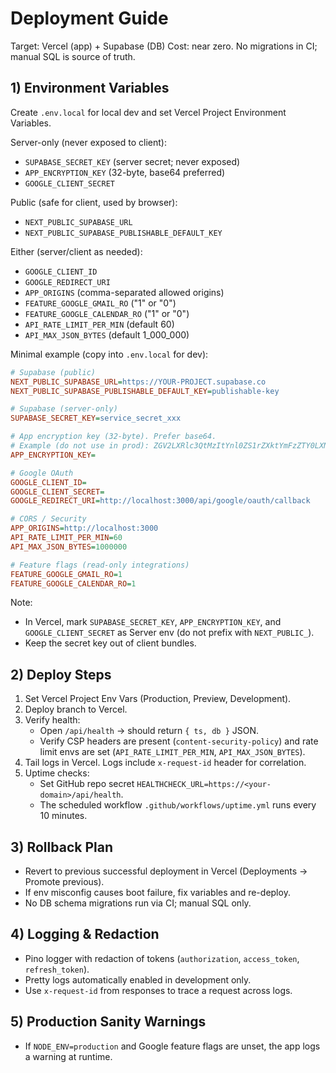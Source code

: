 # Deployment Guide

Target: Vercel (app) + Supabase (DB)
Cost: near zero. No migrations in CI; manual SQL is source of truth.

## 1) Environment Variables

Create `.env.local` for local dev and set Vercel Project Environment Variables.

Server-only (never exposed to client):

- `SUPABASE_SECRET_KEY` (server secret; never exposed)
- `APP_ENCRYPTION_KEY` (32-byte, base64 preferred)
- `GOOGLE_CLIENT_SECRET`

Public (safe for client, used by browser):

- `NEXT_PUBLIC_SUPABASE_URL`
- `NEXT_PUBLIC_SUPABASE_PUBLISHABLE_DEFAULT_KEY`

Either (server/client as needed):

- `GOOGLE_CLIENT_ID`
- `GOOGLE_REDIRECT_URI`
- `APP_ORIGINS` (comma-separated allowed origins)
- `FEATURE_GOOGLE_GMAIL_RO` ("1" or "0")
- `FEATURE_GOOGLE_CALENDAR_RO` ("1" or "0")
- `API_RATE_LIMIT_PER_MIN` (default 60)
- `API_MAX_JSON_BYTES` (default 1_000_000)

Minimal example (copy into `.env.local` for dev):

```ini
# Supabase (public)
NEXT_PUBLIC_SUPABASE_URL=https://YOUR-PROJECT.supabase.co
NEXT_PUBLIC_SUPABASE_PUBLISHABLE_DEFAULT_KEY=publishable-key

# Supabase (server-only)
SUPABASE_SECRET_KEY=service_secret_xxx

# App encryption key (32-byte). Prefer base64.
# Example (do not use in prod): ZGV2LXRlc3QtMzItYnl0ZS1rZXktYmFzZTY0LXN0cmluZw==
APP_ENCRYPTION_KEY=

# Google OAuth
GOOGLE_CLIENT_ID=
GOOGLE_CLIENT_SECRET=
GOOGLE_REDIRECT_URI=http://localhost:3000/api/google/oauth/callback

# CORS / Security
APP_ORIGINS=http://localhost:3000
API_RATE_LIMIT_PER_MIN=60
API_MAX_JSON_BYTES=1000000

# Feature flags (read-only integrations)
FEATURE_GOOGLE_GMAIL_RO=1
FEATURE_GOOGLE_CALENDAR_RO=1
```

Note:

- In Vercel, mark `SUPABASE_SECRET_KEY`, `APP_ENCRYPTION_KEY`, and `GOOGLE_CLIENT_SECRET` as Server env (do not prefix with `NEXT_PUBLIC_`).
- Keep the secret key out of client bundles.

## 2) Deploy Steps

1. Set Vercel Project Env Vars (Production, Preview, Development).
2. Deploy branch to Vercel.
3. Verify health:
   - Open `/api/health` → should return `{ ts, db }` JSON.
   - Verify CSP headers are present (`content-security-policy`) and rate limit envs are set (`API_RATE_LIMIT_PER_MIN`, `API_MAX_JSON_BYTES`).
4. Tail logs in Vercel. Logs include `x-request-id` header for correlation.
5. Uptime checks:
   - Set GitHub repo secret `HEALTHCHECK_URL=https://<your-domain>/api/health`.
   - The scheduled workflow `.github/workflows/uptime.yml` runs every 10 minutes.

## 3) Rollback Plan

- Revert to previous successful deployment in Vercel (Deployments → Promote previous).
- If env misconfig causes boot failure, fix variables and re-deploy.
- No DB schema migrations run via CI; manual SQL only.

## 4) Logging & Redaction

- Pino logger with redaction of tokens (`authorization`, `access_token`, `refresh_token`).
- Pretty logs automatically enabled in development only.
- Use `x-request-id` from responses to trace a request across logs.

## 5) Production Sanity Warnings

- If `NODE_ENV=production` and Google feature flags are unset, the app logs a warning at runtime.
